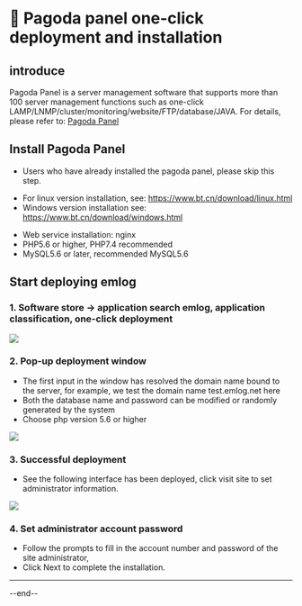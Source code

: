 # 🥤 Pagoda panel one-click deployment and installation

## introduce

Pagoda Panel is a server management software that supports more than 100 server management functions such as one-click LAMP/LNMP/cluster/monitoring/website/FTP/database/JAVA. For details, please refer to: [Pagoda Panel](https://www.bt.cn)

## Install Pagoda Panel

- Users who have already installed the pagoda panel, please skip this step.

* For linux version installation, see: https://www.bt.cn/download/linux.html
* Windows version installation see: https://www.bt.cn/download/windows.html

- Web service installation: nginx
- PHP5.6 or higher, PHP7.4 recommended
- MySQL5.6 or later, recommended MySQL5.6

## Start deploying emlog

### 1. Software store -> application search emlog, application classification, one-click deployment

[![](https://oss.emlog.net/img/bt1.png)](https://oss.emlog.net/img/bt1.png)

### 2. Pop-up deployment window

- The first input in the window has resolved the domain name bound to the server, for example, we test the domain name test.emlog.net here
- Both the database name and password can be modified or randomly generated by the system
- Choose php version 5.6 or higher

[![](https://oss.emlog.net/img/bt2.png)](https://oss.emlog.net/img/bt2.png)

### 3. Successful deployment

- See the following interface has been deployed, click visit site to set administrator information.

[![](https://oss.emlog.net/img/bt4.png)](https://oss.emlog.net/img/bt4.png)

### 4. Set administrator account password

- Follow the prompts to fill in the account number and password of the site administrator,
- Click Next to complete the installation.

---

--end--
